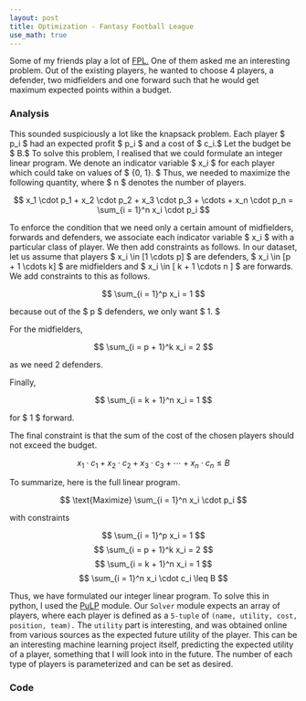 ```yaml
---
layout: post
title: Optimization - Fantasy Football League 
use_math: true
---
```


Some of my friends play a lot of [FPL.](http://fantasy.premierleague.com/) One of them asked me an interesting problem. Out of the existing players, he wanted to choose 4 players, a defender, two midfielders and one forward such that he would get maximum expected points within a budget.

### Analysis
This sounded suspiciously a lot like the knapsack problem. Each player $ p_i $ had an expected profit $ p_i $ and a cost of $ c_i.$ Let the budget be $ B.$ To solve this problem, I realised that we could formulate an integer linear program. We denote an indicator variable $ x_i $ for each player which could take on values of $ {0, 1}. $ Thus, we needed to maximize the following quantity, where $ n $ denotes the number of players.

$$ x_1 \cdot p_1 + x_2 \cdot p_2 + x_3 \cdot p_3 + \cdots + x_n \cdot p_n = \sum_{i = 1}^n x_i \cdot p_i $$  

To enforce the condition that we need only a certain amount of midfielders, forwards and defenders, we associate each indicator variable $ x_i $ with a particular class of player. We then add constraints as follows. In our dataset, let us assume that players $ x_i \in \[1 \cdots p\] $ are defenders, $ x_i \in \[p + 1 \cdots k\] $ are midfielders and $ x_i \in \[ k + 1 \cdots n \] $ are forwards. We add constraints to this as follows.

$$ \sum_{i = 1}^p x_i = 1 $$

because out of the $ p $ defenders, we only want $ 1. $

For the midfielders,

$$ \sum_{i = p + 1}^k x_i = 2 $$

as we need $2$ defenders.

Finally,

$$ \sum_{i = k + 1}^n x_i = 1 $$

for $ 1 $ forward.

The final constraint is that the sum of the cost of the chosen players should not exceed the budget.

$$ x_1 \cdot c_1 +  x_2 \cdot c_2 + x_3 \cdot c_3 + \cdots + x_n \cdot c_n \leq B $$

To summarize, here is the full linear program.

$$ \text{Maximize} \sum_{i = 1}^n x_i \cdot p_i $$

with constraints

$$ \sum_{i = 1}^p x_i = 1 $$
$$ \sum_{i = p + 1}^k x_i = 2 $$
$$ \sum_{i = k + 1}^n x_i = 1 $$
$$ \sum_{i = 1}^n x_i \cdot c_i \leq B $$


Thus, we have formulated our integer linear program. To solve this in python, I used the [PuLP](https://pythonhosted.org/PuLP/) module. Our `Solver` module expects an array of players, where each player is defined as a `5-tuple` of `(name, utility, cost, position, team).` The `utility` part is interesting, and was obtained online from various sources as the expected future utility of the player. This can be an interesting machine learning project itself, predicting the expected utility of a player, something that I will look into in the future. The number of each type of players is parameterized and can be set as desired. 

### Code

<script src="https://gist.github.com/adijo/00ac1c350822c34ff7b7.js"></script>




